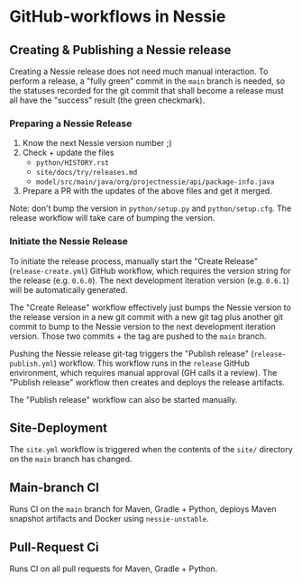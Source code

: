 # GitHub-workflows in Nessie

## Creating & Publishing a Nessie release

Creating a Nessie release does not need much manual interaction. To perform a release, a
"fully green" commit in the `main` branch is needed, so the statuses recorded for the git
commit that shall become a release must all have the "success" result (the green checkmark).

### Preparing a Nessie Release

1. Know the next Nessie version number ;)
2. Check + update the files
   * `python/HISTORY.rst`
   * `site/docs/try/releases.md`
   * `model/src/main/java/org/projectnessie/api/package-info.java`
3. Prepare a PR with the updates of the above files and get it merged.

Note: don't bump the version in `python/setup.py` and `python/setup.cfg`. The release workflow
will take care of bumping the version.

### Initiate the Nessie Release

To initiate the release process, manually start the "Create Release" (`release-create.yml`)
GitHub workflow, which requires the version string for the release (e.g. `0.6.0`). The next
development iteration version (e.g. `0.6.1`) will be automatically generated.

The "Create Release" workflow effectively just bumps the Nessie version to the release version
in a new git commit with a new git tag plus another git commit to bump to the Nessie version
to the next development iteration version. Those two commits + the tag are pushed to the
`main` branch.

Pushing the Nessie release git-tag triggers the "Publish release" (`release-publish.yml`)
workflow. This workflow runs in the `release` GitHub environment, which requires manual
approval (GH calls it a review). The "Publish release" workflow then creates and deploys
the release artifacts.

The "Publish release" workflow can also be started manually.

## Site-Deployment

The `site.yml` workflow is triggered when the contents of the `site/` directory on the
`main` branch has changed.

## Main-branch CI

Runs CI on the `main` branch for Maven, Gradle + Python, deploys Maven snapshot artifacts
and Docker using `nessie-unstable`.

## Pull-Request Ci

Runs CI on all pull requests for Maven, Gradle + Python.
